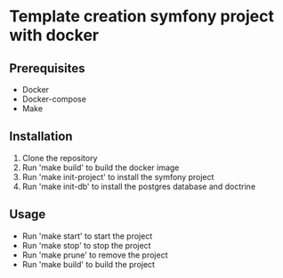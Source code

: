 # Template creation symfony project with docker

## Prerequisites
- Docker
- Docker-compose
- Make

## Installation
1. Clone the repository
2. Run 'make build' to build the docker image
3. Run 'make init-project' to install the symfony project
4. Run 'make init-db' to install the postgres database and doctrine

## Usage
- Run 'make start' to start the project
- Run 'make stop' to stop the project
- Run 'make prune' to remove the project
- Run 'make build' to build the project
